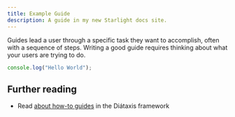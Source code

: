 ```yaml
---
title: Example Guide
description: A guide in my new Starlight docs site.
---
```


Guides lead a user through a specific task they want to accomplish, often with a sequence of steps.
Writing a good guide requires thinking about what your users are trying to do.

```js
console.log("Hello World");
```

## Further reading

- Read [about how-to guides](https://diataxis.fr/how-to-guides/) in the Diátaxis framework
